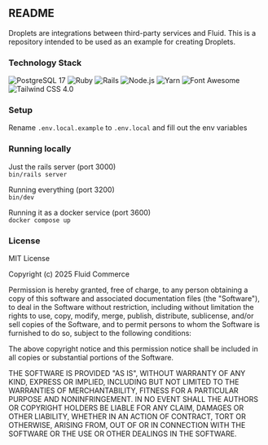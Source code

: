 ## README

Droplets are integrations between third-party services and Fluid. This is a repository intended to be used as an example for creating Droplets.

### Technology Stack

![PostgreSQL 17](https://img.shields.io/badge/PostgreSQL-17-336791?logo=postgresql&logoColor=white)
![Ruby](https://img.shields.io/badge/Ruby-3.4.2-CC342D?logo=ruby&logoColor=white)
![Rails](https://img.shields.io/badge/Rails-8.0.2-CC0000?logo=ruby-on-rails&logoColor=white)
![Node.js](https://img.shields.io/badge/Node.js-23.8.0-339933?logo=node.js&logoColor=white)
![Yarn](https://img.shields.io/badge/Yarn-4.7.0-2C8EBB?logo=yarn&logoColor=white)
![Font Awesome](https://img.shields.io/badge/Font_Awesome-6.7.2-528DD7?logo=fontawesome&logoColor=white)
![Tailwind CSS 4.0](https://img.shields.io/badge/Tailwind_CSS-4.0-38B2AC?logo=tailwindcss&logoColor=white)

### Setup

Rename `.env.local.example` to `.env.local` and fill out the env variables


### Running locally

Just the rails server (port 3000)<br>
`bin/rails server`

Running everything (port 3200)<br>
`bin/dev`

Running it as a docker service (port 3600)<br>
`docker compose up`

### License

MIT License

Copyright (c) 2025 Fluid Commerce

Permission is hereby granted, free of charge, to any person obtaining a copy
of this software and associated documentation files (the "Software"), to deal
in the Software without restriction, including without limitation the rights
to use, copy, modify, merge, publish, distribute, sublicense, and/or sell
copies of the Software, and to permit persons to whom the Software is
furnished to do so, subject to the following conditions:

The above copyright notice and this permission notice shall be included in all
copies or substantial portions of the Software.

THE SOFTWARE IS PROVIDED "AS IS", WITHOUT WARRANTY OF ANY KIND, EXPRESS OR
IMPLIED, INCLUDING BUT NOT LIMITED TO THE WARRANTIES OF MERCHANTABILITY,
FITNESS FOR A PARTICULAR PURPOSE AND NONINFRINGEMENT. IN NO EVENT SHALL THE
AUTHORS OR COPYRIGHT HOLDERS BE LIABLE FOR ANY CLAIM, DAMAGES OR OTHER
LIABILITY, WHETHER IN AN ACTION OF CONTRACT, TORT OR OTHERWISE, ARISING FROM,
OUT OF OR IN CONNECTION WITH THE SOFTWARE OR THE USE OR OTHER DEALINGS IN THE
SOFTWARE.
